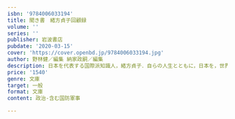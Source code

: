 ```yaml
---
isbn: '9784006033194'
title: 聞き書　緒方貞子回顧録
volume: ''
series: ''
publisher: 岩波書店
pubdate: '2020-03-15'
cover: 'https://cover.openbd.jp/9784006033194.jpg'
author: 野林健／編集 納家政嗣／編集
description: 日本を代表する国際派知識人，緒方貞子．自らの人生とともに，日本を，世界を語る．（解説＝中満泉）
price: '1540'
genre: 文庫
target: 一般
format: 文庫
content: 政治-含む国防軍事

---
```

